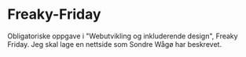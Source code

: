 # Freaky-Friday
Obligatoriske oppgave i "Webutvikling og inkluderende design", Freaky Friday. Jeg skal lage en nettside som Sondre Wågø har beskrevet. 
